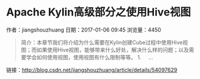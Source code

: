 # Apache Kylin高级部分之使用Hive视图
作者：jiangshouzhuang
日期：2017-01-06 09:45
浏览量：4450
> 简介：本章节我们将介绍为什么需要在Kylin创建Cube过程中使用Hive视图；而如果使用Hive视图，能够带来什么好处，解决什么样的问题；以及需要学会如何使用视图，使用视图有什么限制等等。 1.     ...

 链接：http://blog.csdn.net/jiangshouzhuang/article/details/54097629
